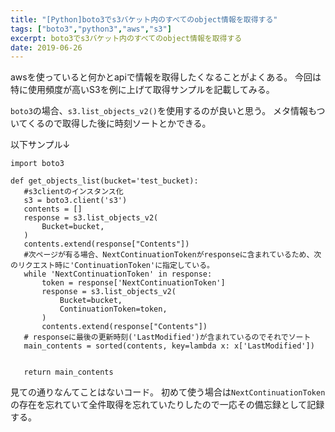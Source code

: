 ```yaml
---
title: "[Python]boto3でs3バケット内のすべてのobject情報を取得する"
tags: ["boto3","python3","aws","s3"]
excerpt: boto3でs3バケット内のすべてのobject情報を取得する
date: 2019-06-26
---
```


awsを使っていると何かとapiで情報を取得したくなることがよくある。
今回は特に使用頻度が高いS3を例に上げて取得サンプルを記載してみる。

 `boto3`の場合、`s3.list_objects_v2()`を使用するのが良いと思う。
 メタ情報もついてくるので取得した後に時刻ソートとかできる。

 以下サンプル↓
 ```python3
import boto3

def get_objects_list(bucket='test_bucket):
    #s3clientのインスタンス化
    s3 = boto3.client('s3')
    contents = []
    response = s3.list_objects_v2(
        Bucket=bucket,
    )
    contents.extend(response["Contents"])
    #次ページが有る場合、NextContinuationTokenがresponseに含まれているため、次のリクエスト時に'ContinuationToken'に指定している。
    while 'NextContinuationToken' in response:
        token = response['NextContinuationToken']
        response = s3.list_objects_v2(
            Bucket=bucket,
            ContinuationToken=token,
        )
        contents.extend(response["Contents"])
    # responseに最後の更新時刻('LastModified')が含まれているのでそれでソート
    main_contents = sorted(contents, key=lambda x: x['LastModified'])


    return main_contents
 ```

見ての通りなんてことはないコード。
初めて使う場合は`NextContinuationToken`の存在を忘れていて全件取得を忘れていたりしたので一応その備忘録として記録する。